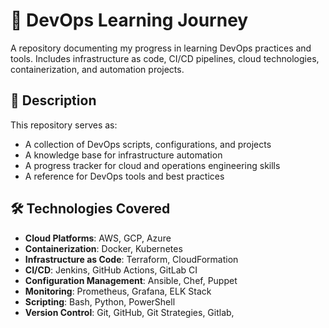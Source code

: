# 🚀 DevOps Learning Journey

A repository documenting my progress in learning DevOps practices and tools. Includes infrastructure as code, CI/CD pipelines, cloud technologies, containerization, and automation projects.

## 📝 Description
This repository serves as:
- A collection of DevOps scripts, configurations, and projects
- A knowledge base for infrastructure automation
- A progress tracker for cloud and operations engineering skills
- A reference for DevOps tools and best practices

## 🛠 Technologies Covered
- **Cloud Platforms**: AWS, GCP, Azure
- **Containerization**: Docker, Kubernetes
- **Infrastructure as Code**: Terraform, CloudFormation
- **CI/CD**: Jenkins, GitHub Actions, GitLab CI
- **Configuration Management**: Ansible, Chef, Puppet
- **Monitoring**: Prometheus, Grafana, ELK Stack
- **Scripting**: Bash, Python, PowerShell
- **Version Control**: Git, GitHub, Git Strategies, Gitlab,
